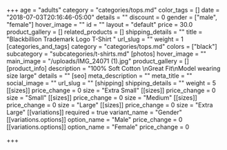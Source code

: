 +++
age = "adults"
category = "categories/tops.md"
color_tags = []
date = "2018-07-03T20:16:46-05:00"
details = ""
discount = 0
gender = ["male", "female"]
hover_image = ""
id = ""
layout = "default"
price = 30.0
product_gallery = []
related_products = []
shipping_details = ""
title = "Blackbillion Trademark Logo T-Shirt "
url_slug = ""
weight = 1
[categories_and_tags]
category = "categories/tops.md"
colors = ["black"]
subcategory = "subcategories/t-shirts.md"
[photos]
hover_image = ""
main_image = "/uploads/IMG_24071 (1).jpg"
product_gallery = []
[product_info]
description = "100% Soft Cotton \nGreat Fit\nModel wearing size large"
details = ""
[seo]
meta_description = ""
meta_title = ""
social_image = ""
url_slug = ""
[shipping]
shipping_details = ""
weight = 5
[[sizes]]
price_change = 0
size = "Extra Small"
[[sizes]]
price_change = 0
size = "Small"
[[sizes]]
price_change = 0
size = "Medium"
[[sizes]]
price_change = 0
size = "Large"
[[sizes]]
price_change = 0
size = "Extra Large"
[[variations]]
required = true
variant_name = "Gender"
[[variations.options]]
option_name = "Male"
price_change = 0
[[variations.options]]
option_name = "Female"
price_change = 0

+++

